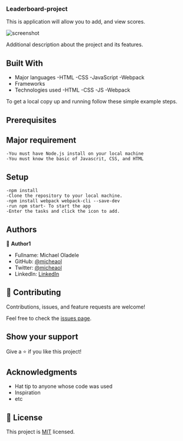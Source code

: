 ### Leaderboard-project

This is application will allow you to add, and view scores.

![screenshot](https://user-images.githubusercontent.com/10332499/140990110-d09a14c4-252e-43df-b843-e1520d72ad30.PNG)


Additional description about the project and its features.

## Built With

- Major languages
    -HTML
    -CSS
    -JavaScript
    -Webpack
- Frameworks
- Technologies used
    -HTML
    -CSS
    -JS
    -Webpack
    

To get a local copy up and running follow these simple example steps.
                
   
## Prerequisites 

## Major requirement
    -You must have Node.js install on your local machine
    -You must know the basic of Javascrit, CSS, and HTML
    
## Setup
    -npm install
    -Clone the repository to your local machine.
    -npm install webpack webpack-cli --save-dev
    -run npm start- To start the app
    -Enter the tasks and click the icon to add.


## Authors

👤 **Author1**

- Fullname: Michael Oladele
- GitHub: [@micheaol](https://github.com/micheaol)
- Twitter: [@micheaol](https://twitter.com/micheaol)
- LinkedIn: [LinkedIn](https://linkedin.com/in/micheaol80)


## 🤝 Contributing

Contributions, issues, and feature requests are welcome!

Feel free to check the [issues page](../../issues/).

## Show your support

Give a ⭐️ if you like this project!

## Acknowledgments

- Hat tip to anyone whose code was used
- Inspiration
- etc

## 📝 License

This project is [MIT](./MIT.md) licensed.
